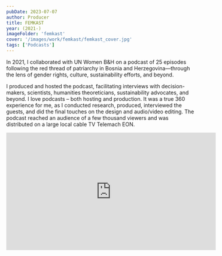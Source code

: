 ```yaml
---
pubDate: 2023-07-07
author: Producer
title: FEMKAST
year: (2021-)
imageFolder: 'femkast'
cover: '/images/work/femkast/femkast_cover.jpg'
tags: ['Podcasts']
---
```

In 2021, I collaborated with UN Women B&H on a podcast of 25 episodes following the red thread of patriarchy in Bosnia and Herzegovina—through the lens of gender rights, culture, sustainability efforts, and beyond.

I produced and hosted the podcast, facilitating interviews with decision-makers, scientists, humanities theoreticians, sustainability advocates, and beyond. I love podcasts – both hosting and production. It was a true 360 experience for me, as I conducted research, produced, interviewed the guests, and did the final touches on the design and audio/video editing. The podcast reached an audience of a few thousand viewers and was distributed on a large local cable TV Telemach EON.

<iframe width="560" height="315" src="https://www.youtube-nocookie.com/embed/videoseries?si=pP2K1RI1cRpwg3sz&amp;controls=0&amp;list=PLT2wHVLW5lWNhvzw_OS-uM4YmCD9jXsRS" title="YouTube video player" frameborder="0" allow="accelerometer; autoplay; clipboard-write; encrypted-media; gyroscope; picture-in-picture; web-share" referrerpolicy="strict-origin-when-cross-origin" allowfullscreen></iframe>